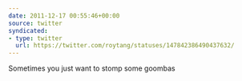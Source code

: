 ```yaml
---
date: 2011-12-17 00:55:46+00:00
source: twitter
syndicated:
- type: twitter
  url: https://twitter.com/roytang/statuses/147842386490437632/
---
```


Sometimes you just want to stomp some goombas